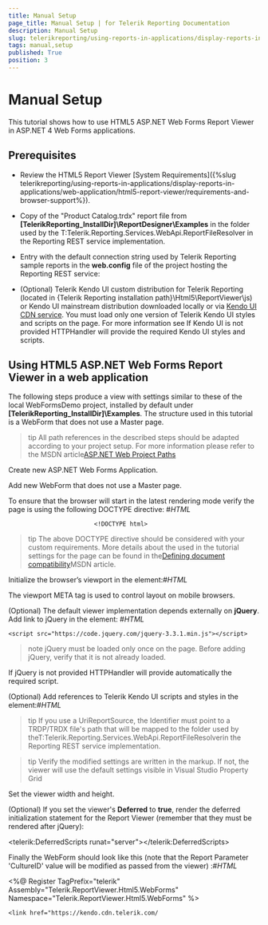 ```yaml
---
title: Manual Setup
page_title: Manual Setup | for Telerik Reporting Documentation
description: Manual Setup
slug: telerikreporting/using-reports-in-applications/display-reports-in-applications/web-application/html5-asp.net-web-forms-report-viewer/manual-setup
tags: manual,setup
published: True
position: 3
---
```


# Manual Setup



This tutorial shows how to use HTML5 ASP.NET Web Forms Report Viewer in ASP.NET 4 Web Forms applications.
      

## Prerequisites

* Review the HTML5 Report Viewer [System Requirements]({%slug telerikreporting/using-reports-in-applications/display-reports-in-applications/web-application/html5-report-viewer/requirements-and-browser-support%}).
            

* Copy of the "Product Catalog.trdx" report file from __[TelerikReporting_InstallDir]\ReportDesigner\Examples__
              in the folder used by the T:Telerik.Reporting.Services.WebApi.ReportFileResolver
              in the Reporting REST service implementation.
            

* Entry with the default connection string used by Telerik Reporting sample reports in the __web.config__ file
              of the project hosting the Reporting REST service:
            

	
<connectionStrings>
	 <add name="Telerik.Reporting.Examples.CSharp.Properties.Settings.TelerikConnectionString"
	            connectionString="Data Source=(local);Initial Catalog=AdventureWorks;Integrated Security=SSPI"
	            providerName="System.Data.SqlClient" />
</connectionStrings>
								



* (Optional) Telerik Kendo UI custom distribution for Telerik Reporting (located in {Telerik Reporting installation path}\Html5\ReportViewer\js) or Kendo UI mainstream distribution downloaded locally or via [Kendo UI CDN service](http://docs.telerik.com/kendo-ui/install/cdn). You must load only one version of Telerik Kendo UI styles and scripts on the page.
              For more information see [](143e5c03-e69d-416f-9ac0-85c397b22b8e#KendoWidgetsRequirements)If Kendo UI is not provided HTTPHandler will provide the required Kendo UI styles and scripts.
            

## Using HTML5 ASP.NET Web Forms Report Viewer in a web application

The following steps produce a view with settings similar to these of the local WebFormsDemo project,
          installed by default under __[TelerikReporting_InstallDir]\Examples__.
          The structure used in this tutorial is a WebForm that does not use a Master page.
        

>tip All path references in the described steps should be adapted according
            to your project setup. For more information please refer to the MSDN article[ASP.NET Web Project Paths](http://msdn.microsoft.com/en-us/library/ms178116.aspx)
>


Create new ASP.NET Web Forms Application.

Add new WebForm that does not use a Master page.

To ensure that the browser will start in the latest rendering mode verify the page is using the following DOCTYPE directive:
                #_HTML_

	
							<!DOCTYPE html>
							



>tip The above DOCTYPE directive should be considered with your custom requirements. More details about the used in the tutorial settings for the page can be found in the[Defining document compatibility](http://msdn.microsoft.com/en-us/library/cc288325(v=vs.85).aspx)MSDN article.
>


Initialize the browser’s viewport in the <head> element:#_HTML_

	
<meta name="viewport" content="width=device-width, initial-scale=1, maximum-scale=1" />
				



The viewport META tag is used to control layout on mobile browsers.



(Optional) The default viewer implementation depends externally on __jQuery__.
                  Add link to jQuery in the <head> element:
                #_HTML_

	
	<script src="https://code.jquery.com/jquery-3.3.1.min.js"></script>
									



>note jQuery must be loaded only once on the page. Before adding jQuery, verify that it is not already loaded.
>


If jQuery is not provided HTTPHandler will provide automatically the required script.
              

(Optional) Add references to Telerik Kendo UI scripts and styles in the <head> element:#_HTML_

	
<!-- the required Kendo styles -->                  
<link href="https://kendo.cdn.telerik.com/



Switch to the Design view of the Web Form and drag the viewer from Visual Studio Toolbox onto the designer surface.
                  The ReportsController will be automatically added to your project,
                  along with references to the required Telerik Reporting assemblies.
                

Configure the HTML5 ASP.NET Web Forms Report Viewer ReportSource using Visual Studio Property Grid. 
                For this you can use the  "Product Catalog.trdp" report file (Prerequisites).

>tip If you use a UriReportSource, the Identifier must point to a TRDP/TRDX file's path that will be mapped to the
                        folder used by theT:Telerik.Reporting.Services.WebApi.ReportFileResolverin the Reporting REST service implementation.
>


>tip Verify the modified settings are written in the markup. If not, the viewer will use the default settings visible in Visual Studio
                    Property Grid
>


Set the viewer width and height.
                

(Optional) If you set the viewer's __Deferred__ to __true__, render the deferred initialization
                  statement for the Report Viewer (remember that they must be rendered after jQuery):
                

	
<telerik:DeferredScripts runat="server"></telerik:DeferredScripts>
								



Finally the WebForm should look like this (note that the Report Parameter 'CultureID' value will be modified as passed from the viewer) :#_HTML_

	
<%@ Register TagPrefix="telerik" Assembly="Telerik.ReportViewer.Html5.WebForms" Namespace="Telerik.ReportViewer.Html5.WebForms" %>

<!DOCTYPE html>
<html xmlns="http://www.w3.org/1999/xhtml">
<head runat="server">
    <title>Telerik HTML5 Web Forms Report Viewer Demo</title>
    <script src="https://code.jquery.com/jquery-3.3.1.min.js"></script>

    <link href="https://kendo.cdn.telerik.com/



